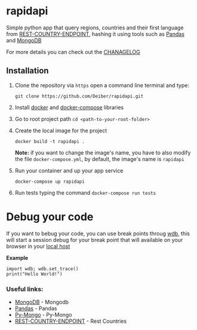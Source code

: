 # rapidapi

Simple python app that query regions, countries and their first language from [REST-COUNTRY-ENDPOINT], hashing it
using tools such as [Pandas] and [MongoDB]

For more details you can check out the [CHANAGELOG](https://github.com/Deiber/rapidapi/blob/master/CHANGELOG.md)

## Installation

 1. Clone the repository via `https` open a command line terminal and type:

 	```
 	git clone https://github.com/Deiber/rapidapi.git
 	```

 2. Install [docker] and [docker-compose] libraries

 3. Go to root project path `cd <path-to-your-root-folder>` 

 4. Create the local image for the project

 	```
 	docker build -t rapidapi .
 	```

 	**Note:** if you want to change the image's name, you have to also modify the 
 	file `docker-compose.yml`, by default, the image's name is `rapidapi`

 5. Run your container and up your app service

	```
	docker-compose up rapidapi
	```

 6. Run tests typing the command `docker-compose run tests`


# Debug your code

  If you want to bebug your code, you can use break points throug [wdb],
  this will start a session debug for your break point that will available
  on your browser in your [local host](http://localhost:1984/)

  **Example**
  
  ```
  import wdb; wdb.set_trace()
  print("Hello World!")
  ```

### Useful links:

 - [MongoDB] - Mongodb
 - [Pandas] - Pandas
 - [Py-Mongo] - Py-Mongo
 - [REST-COUNTRY-ENDPOINT] - Rest Countries
 
 [MongoDB]: <https://www.mongodb.com/>
 [Pandas]: <https://pandas.pydata.org/docs/>
 [Py-Mongo]: <https://pymongo.readthedocs.io/en/stable/>
 [REST-COUNTRY-ENDPOINT]: <https://restcountries.eu/rest/v2/all>
 [Docker]: <https://docs.docker.com/>
 [Docker-Compose]: <https://docs.docker.com/compose/install/>
 [Python-OAuth2-Mongo]: <https://python-oauth2.readthedocs.io/en/latest/_modules/oauth2/store/mongodb.html>
 [wdb]: <https://hub.docker.com/r/kozea/wdb>